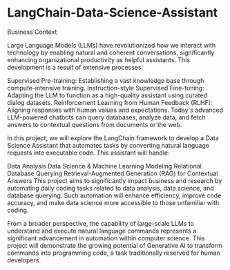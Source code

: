 # LangChain-Data-Science-Assistant
Business Context

Large Language Models (LLMs) have revolutionized how we interact with technology by enabling natural and coherent conversations, significantly enhancing organizational productivity as helpful assistants. This development is a result of extensive processes:

Supervised Pre-training: Establishing a vast knowledge base through compute-intensive training.
Instruction-style Supervised Fine-tuning: Adapting the LLM to function as a high-quality assistant using curated dialog datasets.
Reinforcement Learning from Human Feedback (RLHF): Aligning responses with human values and expectations.
Today's advanced LLM-powered chatbots can query databases, analyze data, and fetch answers to contextual questions from documents or the web.

In this project, we will explore the LangChain framework to develop a Data Science Assistant that automates tasks by converting natural language requests into executable code. This assistant will handle:

Data Analysis
Data Science & Machine Learning Modeling
Relational Database Querying
Retrieval-Augmented Generation (RAG) for Contextual Answers
This project aims to significantly impact business and research by automating daily coding tasks related to data analysis, data science, and database querying. Such automation will enhance efficiency, improve code accuracy, and make data science more accessible to those unfamiliar with coding.

From a broader perspective, the capability of large-scale LLMs to understand and execute natural language commands represents a significant advancement in automation within computer science. This project will demonstrate the growing potential of Generative AI to transform commands into programming code, a task traditionally reserved for human developers.
